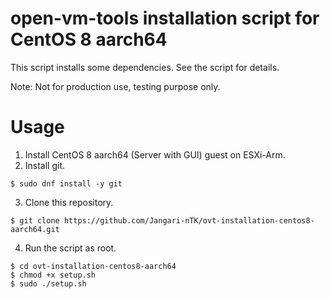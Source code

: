 # open-vm-tools installation script for CentOS 8 aarch64

This script installs some dependencies. See the script for details.

Note: Not for production use, testing purpose only.

# Usage

1. Install CentOS 8 aarch64 (Server with GUI) guest on ESXi-Arm.
2. Install git.
```
$ sudo dnf install -y git
```
3. Clone this repository.
```
$ git clone https://github.com/Jangari-nTK/ovt-installation-centos8-aarch64.git
```
4. Run the script as root.
```
$ cd ovt-installation-centos8-aarch64
$ chmod +x setup.sh
$ sudo ./setup.sh
```